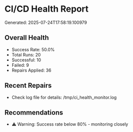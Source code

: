 # CI/CD Health Report

Generated: 2025-07-24T17:58:19.100979

## Overall Health
- Success Rate: 50.0%
- Total Runs: 20
- Successful: 10
- Failed: 9
- Repairs Applied: 36

## Recent Repairs
- Check log file for details: /tmp/ci_health_monitor.log

## Recommendations
- ⚠️ Warning: Success rate below 80% - monitoring closely
